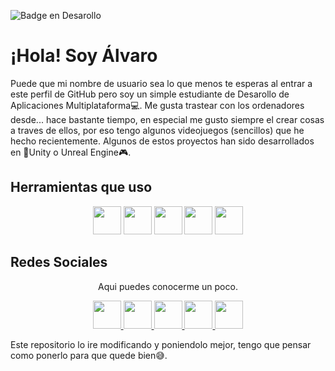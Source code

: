  ![Badge en Desarollo](https://img.shields.io/badge/STATUS-EN%20DESAROLLO-green) 
 
# ¡Hola! Soy Álvaro
 
Puede que mi nombre de usuario sea lo que menos te esperas al entrar a este perfil de GitHub pero soy un simple estudiante de Desarollo de Aplicaciones Multiplataforma💻. Me gusta trastear con los ordenadores desde... hace bastante tiempo, en especial me gusto siempre el crear cosas a traves de ellos, por eso tengo algunos videojuegos (sencillos) que he hecho recientemente. Algunos de estos proyectos han sido desarrollados en 👾Unity o Unreal Engine🎮. <br> 

<h2>Herramientas que uso</h2>

<p align="center">
  <img loading="lazy" src="https://distreau.com/github.svg" 
  height="45"> 
  <img loading="lazy" src="https://resources.jetbrains.com/storage/products/intellij-idea/img/meta/intellij-idea_logo_300x300.png" 
  height="45"> 
  <img loading="lazy" src="https://user-images.githubusercontent.com/674621/71187801-14e60a80-2280-11ea-94c9-e56576f76baf.png" 
  height="45">
 <img loading="lazy" src="https://github.com/iToxicD/iToxicD/blob/main/Imagenes/unity.png" 
  height="45">
 <img loading="lazy" src="https://github.com/iToxicD/iToxicD/blob/main/Imagenes/unreal.png" 
  height="45">
</p>

<h2>Redes Sociales</h2>
<p align="center">
Aqui puedes conocerme un poco.

<p align="center">
    <a href="https://github.com/iToxicD" target="_blank">
        <img loading="lazy" src="https://distreau.com/github.svg" 
    height="45">
    <a href="https://www.linkedin.com/in/alvaro-cantero-363212223/" target="_blank">
        <img loading="lazy" src="https://upload.wikimedia.org/wikipedia/commons/thumb/c/ca/LinkedIn_logo_initials.png/768px-LinkedIn_logo_initials.png" 
    height="45">
    <a href="https://www.artstation.com/itoxic3d" target="_blank">
        <img loading="lazy" src="https://github.com/iToxicD/iToxicD/blob/main/Imagenes/artstation.png" 
    height="45">
    </a>
    <a href="https://www.instagram.com/itoxic3d/" target="_blank">
        <img loading="lazy" src="https://upload.wikimedia.org/wikipedia/commons/a/a5/Instagram_icon.png" 
    height="45">
    </a>
    <a href="https://itoxicd.itch.io/" target="_blank">
    <img loading="lazy" src="https://github.com/iToxicD/iToxicD/blob/main/Imagenes/itch.io.png" 
    height="45">
   </a>

</p>

Este repositorio lo ire modificando y poniendolo mejor, tengo que pensar como ponerlo para que quede bien😅.
